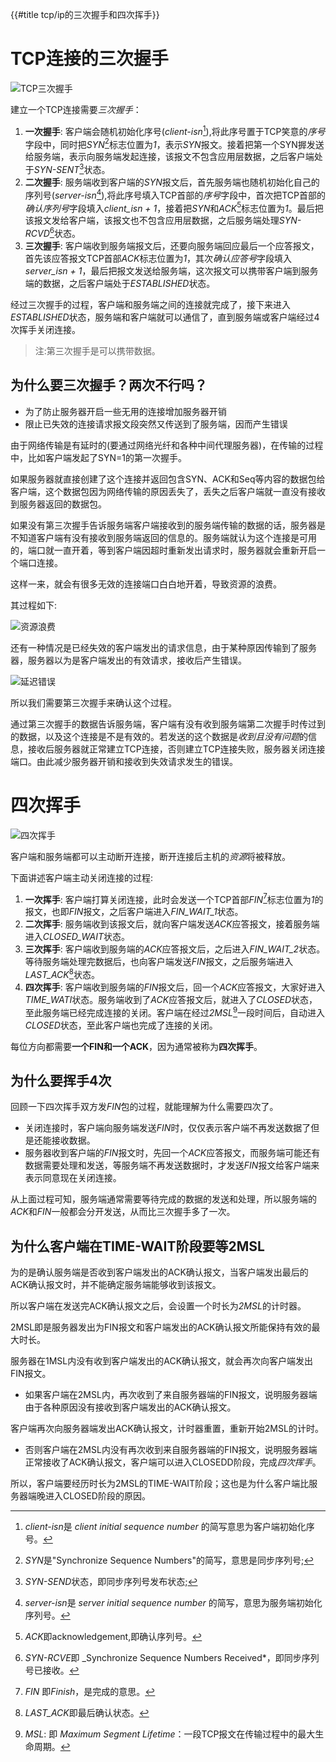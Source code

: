 {{#title tcp/ip的三次握手和四次挥手}}

# TCP连接的三次握手

![TCP三次握手](./images/tcp-shakes-hands-three-times.webp "TCP三次握手")

建立一个TCP连接需要*三次握手*：

1. __一次握手__: 客户端会随机初始化序号(*client-isn*[^1]),将此序号置于TCP笑意的*序号*字段中，同时把*SYN*[^2]标志位置为*1*，表示*SYN*报文。接着把第一个SYN搱发送给服务端，表示向服务端发起连接，该报文不包含应用层数据，之后客户端处于*SYN-SENT*[^3]状态。
2. __二次握手__: 服务端收到客户端的*SYN*报文后，首先服务端也随机初始化自己的序列号(*server-isn*[^4]),将此序号填入TCP首部的*序号*字段中，首次把TCP首部的*确认序列号*字段填入*client_isn + 1*，接着把*SYN*和*ACK*[^5]标志位置为*1*。最后把该报文发给客户端，该报文也不包含应用层数据，之后服务端处理*SYN-RCVD*[^6]状态。
3. __三次握手__: 客户端收到服务端报文后，还要向服务端回应最后一个应答报文，首先该应答报文TCP首部*ACK*标志位置为*1*，其次*确认应答号*字段填入*server_isn + 1*，最后把报文发送给服务端，这次报文可以携带客户端到服务端的数据，之后客户端处于*ESTABLISHED*状态。

经过三次握手的过程，客户端和服务端之间的连接就完成了，接下来进入*ESTABLISHED*状态，服务端和客户端就可以通信了，直到服务端或客户端经过4次挥手关闭连接。

> 注:第三次握手是可以携带数据。

[^1]:*client-isn*是 _client initial sequence number_ 的简写意思为客户端初始化序号。
[^2]:*SYN*是"Synchronize Sequence Numbers"的简写，意思是同步序列号;
[^3]:*SYN-SEND*状态，即同步序列号发布状态;
[^4]:*server-isn*是 _server initial sequence number_ 的简写，意思为服务端初始化序列号。
[^5]:*ACK*即acknowledgement,即确认序列号。
[^6]:*SYN-RCVE*即 _Synchronize Sequence Numbers Received*，即同步序列号已接收。

## 为什么要三次握手？两次不行吗？

- 为了防止服务器开启一些无用的连接增加服务器开销
- 限止已失效的连接请求报文段突然又传送到了服务端，因而产生错误

由于网络传输是有延时的(要通过网络光纤和各种中间代理服务器)，在传输的过程中，比如客户端发起了SYN=1的第一次握手。

如果服务器就直接创建了这个连接并返回包含SYN、ACK和Seq等内容的数据包给客户端，这个数据包因为网络传输的原因丢失了，丢失之后客户端就一直没有接收到服务器返回的数据包。

如果没有第三次握手告诉服务端客户端接收到的服务端传输的数据的话，服务器是不知道客户端有没有接收到服务端返回的信息的。服务端就认为这个连接是可用的，端口就一直开着，等到客户端因超时重新发出请求时，服务器就会重新开启一个端口连接。

这样一来，就会有很多无效的连接端口白白地开着，导致资源的浪费。

其过程如下:

![资源浪费](./images/tcp_error1.webp "资源浪费")

还有一种情况是已经失效的客户端发出的请求信息，由于某种原因传输到了服务器，服务器以为是客户端发出的有效请求，接收后产生错误。

![延迟错误](./images/tcp_error2.webp "延迟错误")

所以我们需要第三次握手来确认这个过程。

通过第三次握手的数据告诉服务端，客户端有没有收到服务端第二次握手时传过到的数据，以及这个连接是不是有效的。若发送的这个数据是*收到且没有问题*的信息，接收后服务器就正常建立TCP连接，否则建立TCP连接失败，服务器关闭连接端口。由此减少服务器开销和接收到失效请求发生的错误。

# 四次挥手

![四次挥手](./images/tcp-waves-four-times.webp "四次挥手")

客户端和服务端都可以主动断开连接，断开连接后主机的*资源*将被释放。

下面讲述客户端主动关闭连接的过程:

1. **一次挥手**: 客户端打算关闭连接，此时会发送一个TCP首部*FIN*[^7]标志位置为*1*的报文，也即*FIN*报文，之后客户端进入*FIN_WAIT_1*状态。
2. **二次挥手**: 服务端收到该报文后，就向客户端发送*ACK*应答报文，接着服务端进入*CLOSED_WAIT*状态。
3. **三次挥手**: 客户端收到服务端的*ACK*应答报文后，之后进入*FIN_WAIT_2*状态。等待服务端处理完数据后，也向客户端发送*FIN*报文，之后服务端进入*LAST_ACK*[^8]状态。
4. **四次挥手**: 客户端收到服务端的*FIN*报文后，回一个*ACK*应答报文，大家好进入*TIME_WATI*状态。服务端收到了*ACK*应答报文后，就进入了*CLOSED*状态，至此服务端已经完成连接的关闭。客户端在经过*2MSL*[^9]一段时间后，自动进入*CLOSED*状态，至此客户端也完成了连接的关闭。

每位方向都需要**一个FIN和一个ACK**，因为通常被称为**四次挥手**。

[^7]: *FIN* 即*Finish*，是完成的意思。
[^8]: *LAST_ACK*即最后确认状态。
[^9]: *MSL*: 即 *Maximum Segment Lifetime*：一段TCP报文在传输过程中的最大生命周期。

## 为什么要挥手4次

回顾一下四次挥手双方发*FIN*包的过程，就能理解为什么需要四次了。

- 关闭连接时，客户端向服务端发送*FIN*时，仅仅表示客户端不再发送数据了但是还能接收数据。
- 服务器收到客户端的*FIN*报文时，先回一个*ACK*应答报文，而服务端可能还有数据需要处理和发送，等服务端不再发送数据时，才发送*FIN*报文给客户端来表示同意现在关闭连接。

从上面过程可知，服务端通常需要等待完成的数据的发送和处理，所以服务端的*ACK*和*FIN*一般都会分开发送，从而比三次握手多了一次。

## 为什么客户端在TIME-WAIT阶段要等2MSL

为的是确认服务端是否收到客户端发出的ACK确认报文，当客户端发出最后的ACK确认报文时，并不能确定服务端能够收到该报文。

所以客户端在发送完ACK确认报文之后，会设置一个时长为*2MSL*的计时器。

2MSL即是服务器发出为FIN报文和客户端发出的ACK确认报文所能保持有效的最大时长。

服务器在1MSL内没有收到客户端发出的ACK确认报文，就会再次向客户端发出FIN报文。

  - 如果客户端在2MSL内，再次收到了来自服务器端的FIN报文，说明服务器端由于各种原因没有接收到客户端发出的ACK确认报文。

客户端再次向服务器端发出ACK确认报文，计时器重置，重新开始2MSL的计时。

  - 否则客户端在2MSL内没有再次收到来自服务器端的FIN报文，说明服务器端正常接收了ACK确认报文，客户端可以进入CLOSEDD阶段，完成*四次挥手*。

  所以，客户端要经历时长为2MSL的TIME-WAIT阶段；这也是为什么客户端比服务器端晚进入CLOSED阶段的原因。
